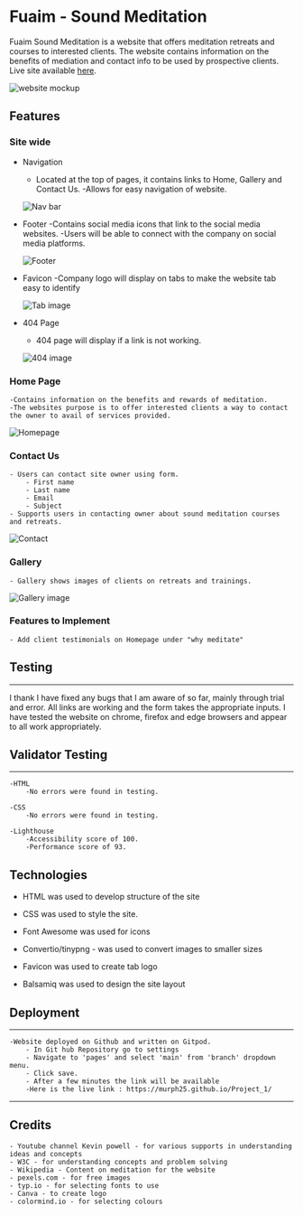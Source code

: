# Fuaim - Sound Meditation 

Fuaim Sound Meditation is a website that offers meditation retreats and courses to interested clients. The website contains information on the benefits of mediation and contact info to be used by prospective clients. 
Live site available [here](https://murph25.github.io/Project_1/).

![ website mockup](assets/Readme/mockup.PNG)

## Features
### Site wide
- Navigation 
    - Located at the top of pages, it contains links to Home, Gallery and Contact Us.
    -Allows for easy navigation of website. 

  ![ Nav bar](assets/Readme/nav.PNG)

- Footer
    -Contains social media icons that link to the social media websites.
    -Users will be able to connect with the company on social media platforms.

  ![Footer](assets/Readme/footer.PNG)

- Favicon 
    -Company logo will display on tabs to make the website tab easy to identify

   ![Tab image](assets/Readme/favicon.PNG) 

- 404 Page
    - 404 page will display if a link is not working.

    ![404 image](assets/Readme/404.PNG )

### Home Page
    -Contains information on the benefits and rewards of meditation. 
    -The websites purpose is to offer interested clients a way to contact the owner to avail of services provided. 
    
  ![Homepage](assets/Readme/homepage.PNG)

### Contact Us
    - Users can contact site owner using form. 
        - First name 
        - Last name
        - Email
        - Subject
    - Supports users in contacting owner about sound meditation courses and retreats. 

  ![Contact](assets/Readme/contact.PNG)

### Gallery 
    - Gallery shows images of clients on retreats and trainings.

  ![Gallery image](assets/Readme/gallery.PNG)

 ### Features to Implement
    - Add client testimonials on Homepage under "why meditate"

 ## Testing
 ---
 I thank I have fixed any bugs that I am aware of so far, mainly through trial and error.
 All links are working and the form takes the appropriate inputs. 
 I have tested the website on chrome, firefox and edge browsers and appear to all work appropriately.

 ## Validator Testing
 ---
    -HTML
        -No errors were found in testing.

    -CSS
        -No errors were found in testing.

    -Lighthouse
        -Accessibility score of 100.
        -Performance score of 93.

 ## Technologies

  - HTML was used to develop structure of the site

  - CSS was used to style the site.

  - Font Awesome was used for icons

  - Convertio/tinypng - was used to convert images to smaller sizes

  - Favicon was used to create tab logo

  - Balsamiq was used to design the site layout


 ## Deployment
---
    -Website deployed on Github and written on Gitpod.
        - In Git hub Repository go to settings
        - Navigate to 'pages' and select 'main' from 'branch' dropdown menu.
        - Click save.
        - After a few minutes the link will be available
        -Here is the live link : https://murph25.github.io/Project_1/

 ---
 ## Credits
    - Youtube channel Kevin powell - for various supports in understanding ideas and concepts
    - W3C - for understanding concepts and problem solving
    - Wikipedia - Content on meditation for the website
    - pexels.com - for free images
    - typ.io - for selecting fonts to use
    - Canva - to create logo
    - colormind.io - for selecting colours


